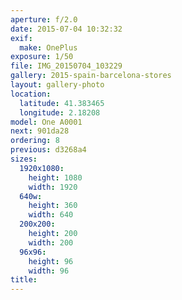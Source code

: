 ```yaml
---
aperture: f/2.0
date: 2015-07-04 10:32:32
exif:
  make: OnePlus
exposure: 1/50
file: IMG_20150704_103229
gallery: 2015-spain-barcelona-stores
layout: gallery-photo
location:
  latitude: 41.383465
  longitude: 2.18208
model: One A0001
next: 901da28
ordering: 8
previous: d3268a4
sizes:
  1920x1080:
    height: 1080
    width: 1920
  640w:
    height: 360
    width: 640
  200x200:
    height: 200
    width: 200
  96x96:
    height: 96
    width: 96
title: 
---
```


